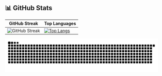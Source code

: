 ## 📊 GitHub Stats

| GitHub Streak | Top Languages |
|--------------|--------------|
| ![GitHub Streak](https://streak-stats.demolab.com?user=KrishKorat&theme=dark) | [![Top Langs](https://github-readme-stats.vercel.app/api/top-langs/?username=KrishKorat&theme=dark&layout=compact)](https://github.com/anuraghazra/github-readme-stats) |

<picture>
  <source media="(prefers-color-scheme: dark)" srcset="https://raw.githubusercontent.com/KrishKorat/KrishKorat/output/github-snake-dark.svg" />
  <source media="(prefers-color-scheme: light)" srcset="https://raw.githubusercontent.com/KrishKorat/KrishKorat/output/github-snake.svg" />
  <img alt="github-snake" src="https://raw.githubusercontent.com/KrishKorat/KrishKorat/output/github-snake.svg" />
</picture>
